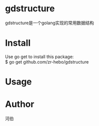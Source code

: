 # gdstructure
gdstructure是一个golang实现的常用数据结构

# Install

Use go get to install this package:<br>
$ go get github.com/zr-hebo/gdstructure

# Usage

# Author
河伯
